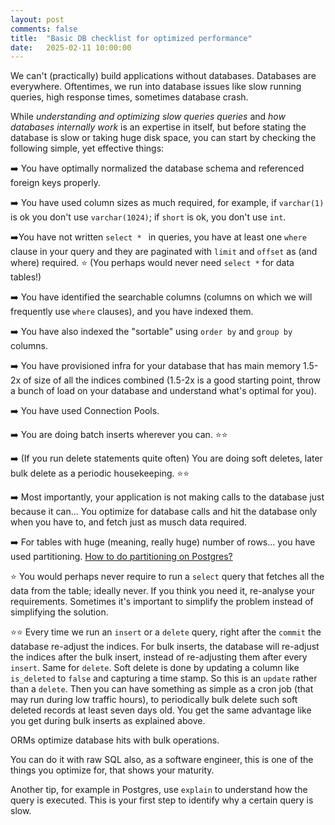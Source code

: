 ```yaml
---
layout: post
comments: false
title:  "Basic DB checklist for optimized performance"
date:   2025-02-11 10:00:00
---
```


We can't (practically) build applications without databases. Databases are everywhere.
Oftentimes, we run into database issues like slow running queries, high response times, sometimes database crash.

While *understanding and optimizing slow queries queries* and *how databases internally work* is an expertise in itself, but before stating the database is slow or taking huge disk space, you can start by checking the following simple, yet effective things:

➡️ You have optimally normalized the database schema and referenced foreign keys properly.

➡️ You have used column sizes as much required, for example, if `varchar(1)` is ok you don't use `varchar(1024)`; if `short` is ok, you don't use `int`.

➡️You have not written `select * ` in queries, you have at least one `where` clause in your query and they are paginated with `limit` and `offset` as (and where) required. ⭐ (You perhaps would never need `select *` for data tables!)

➡️ You have identified the searchable columns (columns on which we will frequently use `where` clauses), and you have indexed them.

➡️ You have also indexed the "sortable" using `order by` and `group by` columns.

➡️ You have provisioned infra for your database that has main memory 1.5-2x of size of all the indices combined (1.5-2x is a good starting point, throw a bunch of load on your database and understand what's optimal for you).

➡️ You have used Connection Pools.

➡️ You are doing batch inserts wherever you can. ⭐⭐

➡️ (If you run delete statements quite often) You are doing soft deletes, later bulk delete as a periodic housekeeping. ⭐⭐

➡️ Most importantly, your application is not making calls to the database just because it can... You optimize for database calls and hit the database only when you have to, and fetch just as musch data required.

➡️ For tables with huge (meaning, really huge) number of rows... you have used partitioning. [How to do partitioning on Postgres?](https://www.postgresql.org/docs/current/ddl-partitioning.html)


⭐ You would perhaps never require to run a `select` query that fetches all the data from the table; ideally never. If you think you need it, re-analyse your requirements. Sometimes it's important to simplify the problem instead of simplifying the solution.

⭐⭐ Every time we run an `insert` or a `delete` query, right after the `commit` the database re-adjust the indices.
For bulk inserts, the database will re-adjust the indices after the bulk insert, instead of re-adjusting them after every `insert`.
Same for `delete`. Soft delete is done by updating a column like `is_deleted` to `false` and capturing a time stamp. So this is an `update` rather than a `delete`.
Then you can have something as simple as a cron job (that may run during low traffic hours), to periodically bulk delete such soft deleted records at least seven days old.
You get the same advantage like you get during bulk inserts as explained above.

ORMs optimize database hits with bulk operations.

You can do it with raw SQL also, as a software engineer, this is one of the things you optimize for, that shows your maturity.

Another tip, for example in Postgres, use `explain` to understand how the query is executed. This is your first step to identify why a certain query is slow.
